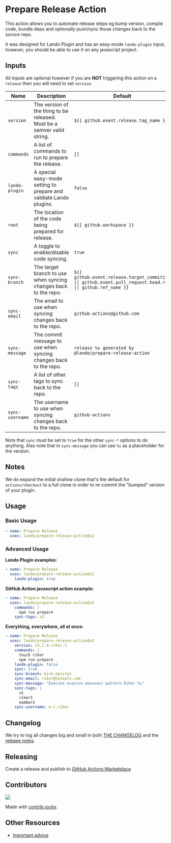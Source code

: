 # Prepare Release Action

This action allows you to automate release steps eg bump version, compile code, bundle deps and optionally push/sync those changes back to the soruce repo.

It was designed for Lando Plugin and has an easy-mode `lando-plugin` input, however, you should be able to use it on any javascript project.

## Inputs

All inputs are optional however if you are **NOT** triggering this action on a `release` then you will need to set `version`.

| Name | Description | Default | Example |
|---|---|---|---|
| `version` | The version of the thing to be released. Must be a semver valid string. | `${{ github.event.release.tag_name }}` | `v3.14.0` |
| `commands` | A list of commands to run to prepare the release. | `[]` | `npm run prepare` |
| `lando-plugin` | A special easy-mode setting to prepare and valdiate Lando plugins. | `false` | `true` |
| `root` | The location of the code being prepared for release. | `${{ github.workspace }}` | `/path/to/my/project` |
| `sync` | A toggle to enable/disable code syncing. | `true` | `false` |
| `sync-branch` | The target branch to use when syncing changes back to the repo. | `${{ github.event.release.target_commitish \|\| github.event.pull_request.head.ref \|\| github.ref_name }}` | `main` |
| `sync-email` | The email to use when syncing changes back to the repo. | `github-actions@github.com` | `riker@starfleet.gov` |
| `sync-message` | The commit message to use when syncing changes back to the repo. | `release %s generated by @lando/prepare-release-action` | `RELEASE %s` |
| `sync-tags` | A list of other tags to sync back to the repo. | `[]` | `v2` |
| `sync-username` | The username to use when syncing changes back to the repo. | `github-actions` | `w.t.riker` |

Note that `sync` must be set to `true` for the other `sync-*` options to do anything. Also note that in `sync-message` you can use `%s` as a placeholder for the version.

## Notes

We do expand the initial shallow clone that's the default for `actions/checkout` to a full clone in order to re-commit the "bumped" version of your plugin.

##  Usage

### Basic Usage

```yaml
- name: Prepare Release
  uses: lando/prepare-release-action@v2
```

### Advanced Usage

**Lando Plugin examples:**

```yaml
- name: Prepare Release
  uses: lando/prepare-release-action@v2
    lando-plugin: true
```

**GitHub Action javascript action example:**

```yaml
- name: Prepare Release
  uses: lando/prepare-release-action@v2
    commands: |
      npm run prepare
    sync-tags: v2
```

**Everything, everywhere, all at once:**

```yaml
- name: Prepare Release
  uses: lando/prepare-release-action@v2
    version: v3.1.4-riker.1
    commands: |
      touch riker
      npm run prepare
    lando-plugin: false
    sync: true
    sync-branch: kirk-epsilon
    sync-email: riker@hotmale.com
    sync-message: "Execute evasive manuveur pattern Riker %s"
    sync-tags: |
      v1
      riker1
      number2
    sync-username: w.t.riker
```

## Changelog

We try to log all changes big and small in both [THE CHANGELOG](https://github.com/lando/prepare-release-action/blob/main/CHANGELOG.md) and the [release notes](https://github.com/lando/prepare-release-action/releases).

## Releasing

Create a release and publish to [GitHub Actions Marketplace](https://docs.github.com/en/enterprise-cloud@latest/actions/creating-actions/publishing-actions-in-github-marketplace)

## Contributors

<a href="https://github.com/lando/prepare-release-action/graphs/contributors">
  <img src="https://contrib.rocks/image?repo=lando/prepare-release-action" />
</a>

Made with [contrib.rocks](https://contrib.rocks).

## Other Resources

* [Important advice](https://www.youtube.com/watch?v=WA4iX5D9Z64)
